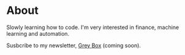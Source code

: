 # About

Slowly learning how to code. I'm very interested in finance, machine learning and automation.

Susbcribe to my newsletter, [Grey Box](greybox.substack.com) (coming soon). 
